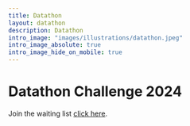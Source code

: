 ```yaml
---
title: Datathon
layout: datathon
description: Datathon
intro_image: "images/illustrations/datathon.jpeg"
intro_image_absolute: true
intro_image_hide_on_mobile: true
---
```


# Datathon Challenge 2024

Join the waiting list [click here](https://forms.gle/gVWuL3b71NsgiXVf7).
